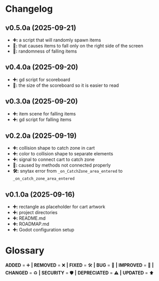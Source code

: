 # Changelog

## v0.5.0a (2025-09-21)

- **➕:** a script that will randomly spawn items
- **🐞:** that causes items to fall only on the right side of the screen
- **🚀:** randomness of falling items

## v0.4.0a (2025-09-20)

- **➕:** gd script for scoreboard
- **🚀:** the size of the scoreboard so it is easier to read

## v0.3.0a (2025-09-20)

- **➕:** item scene for falling items
- **➕:** gd script for falling items

## v0.2.0a (2025-09-19)

- **➕:** collision shape to catch zone in cart
- **➕:** color to collision shape to separate elements
- **➕:** signal to connect cart to catch zone
- **🐞:** caused by methods not connected properly
- **🛠️:** snytax error from ```_on_CatchZone_area_entered``` to ```_on_catch_zone_area_entered```


## v0.1.0a (2025-09-16)

- **➕:** rectangle as placeholder for cart artwork
- **➕:** project directories
- **➕:** README.md
- **➕:** ROADMAP.md
- **➕:** Godot configuration setup

# Glossary

**ADDED** = ➕ **|**
**REMOVED** = ❌ **|**
**FIXED** = 🛠️ **|**
**BUG** = 🐞 **|**
**IMPROVED** = 🚀 **|**
**CHANGED** = ♻️ **|**
**SECURITY** = 🛡️ **|**
**DEPRECIATED** = ⚠️ **|**
**UPDATED** = ⬆️
